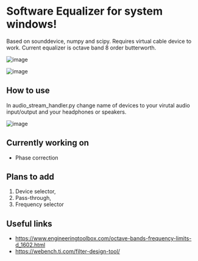 # Software Equalizer for system windows! #
  Based on sounddevice, numpy and scipy. Requires virtual cable device to work. Current equalizer is octave band 8 order butterworth. 

![image](https://github.com/AdamJaworski/Equalizer-for-windows/assets/118479184/cb1294d8-1def-42b1-a814-6799b1137f46)

![image](https://github.com/AdamJaworski/Equalizer-for-windows/assets/118479184/daba281c-2ce4-42e4-af86-9c4dde324f0e)

## How to use ## 
  In audio_stream_handler.py change name of devices to your virutal audio input/output and your headphones or speakers.
  
  ![image](https://github.com/AdamJaworski/MicrophoneFilterApplication/assets/118479184/fae63a09-6a62-431b-bf99-748d3eb5386f)


## Currently working on ##
*  Phase correction 

## Plans to add ##
1.  Device selector,	
2.  Pass-through,	
3.  Frequency selector

## Useful links ##
*  https://www.engineeringtoolbox.com/octave-bands-frequency-limits-d_1602.html
*  https://webench.ti.com/filter-design-tool/

